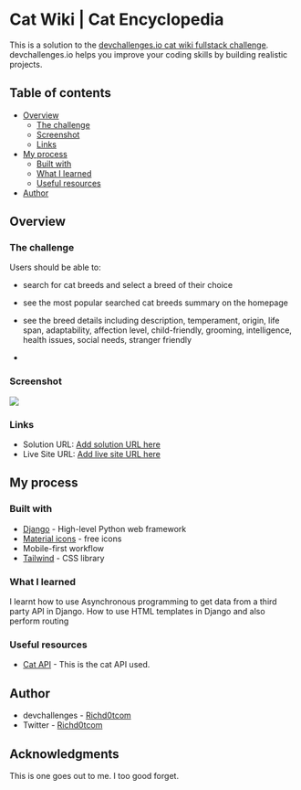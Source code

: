 # Cat Wiki | Cat Encyclopedia

This is a solution to the [devchallenges.io cat wiki fullstack challenge](https://devchallenges.io/challenges/f4NJ53rcfgrP6sBMD2jt).  devchallenges.io helps you improve your coding skills by building realistic projects.

## Table of contents

- [Overview](#overview)
  - [The challenge](#the-challenge)
  - [Screenshot](#screenshot)
  - [Links](#links)
- [My process](#my-process)
  - [Built with](#built-with)
  - [What I learned](#what-i-learned)
  - [Useful resources](#useful-resources)
- [Author](#author)



## Overview

### The challenge

Users should be able to:
- search for cat breeds and select a breed of their choice
- see the most popular searched cat breeds summary on the homepage
- see the breed details including description, temperament, origin, life span, adaptability, affection level, child-friendly, grooming, intelligence, health issues, social needs, stranger friendly

- 

### Screenshot

![](./images/screenshot.png)


### Links

- Solution URL: [Add solution URL here](https://www.something.com)
- Live Site URL: [Add live site URL here](https://www.somethingelse.com)

## My process

### Built with

- [Django](https://www.djangoproject.com/) - High-level Python web framework
- [Material icons](https://developers.google.com/fonts/docs/material_icons) - free icons
- Mobile-first workflow
- [Tailwind](https://tailwindcss.com) - CSS library




### What I learned

I learnt how to use Asynchronous programming to get data from a third party API in Django.
How to use HTML templates in Django and also perform routing



### Useful resources

- [Cat API](https://docs.thecatapi.com/) - This is the cat API used.

## Author

- devchallenges - [Richd0tcom](https://www.frontendmentor.io/Richd0tcom)
- Twitter - [Richd0tcom](https://www.twitter.com/0xRICHd0tCom)



## Acknowledgments

This is one goes out to me. I too good forget.

